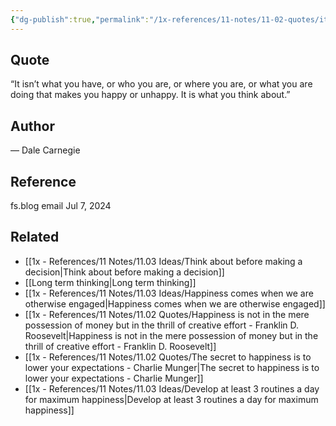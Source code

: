 ```yaml
---
{"dg-publish":true,"permalink":"/1x-references/11-notes/11-02-quotes/it-isn-t-what-you-have-or-who-you-are-or-where-you-are-or-what-you-are-doing-that-makes-you-happy-or-unhappy-it-is-what-you-think-about-dale-carnegie/","title":"It isn’t what you have, or who you are, or where you are, or what you are doing that makes you happy or unhappy. It is what you think about - Dale Carnegie","created":"2024-07-07T21:45:42.389+03:00","updated":"2024-07-07T23:03:15.426+03:00"}
---
```



## Quote
“It isn’t what you have, or who you are, or where you are, or what you are doing that makes you happy or unhappy. It is what you think about.”

## Author
— Dale Carnegie

## Reference
fs.blog email Jul 7, 2024

## Related
- [[1x - References/11 Notes/11.03 Ideas/Think about before making a decision\|Think about before making a decision]]
- [[Long term thinking\|Long term thinking]]
- [[1x - References/11 Notes/11.03 Ideas/Happiness comes when we are otherwise engaged\|Happiness comes when we are otherwise engaged]]
- [[1x - References/11 Notes/11.02 Quotes/Happiness is not in the mere possession of money but in the thrill of creative effort - Franklin D. Roosevelt\|Happiness is not in the mere possession of money but in the thrill of creative effort - Franklin D. Roosevelt]]
- [[1x - References/11 Notes/11.02 Quotes/The secret to happiness is to lower your expectations - Charlie Munger\|The secret to happiness is to lower your expectations - Charlie Munger]]
- [[1x - References/11 Notes/11.03 Ideas/Develop at least 3 routines a day for maximum happiness\|Develop at least 3 routines a day for maximum happiness]]